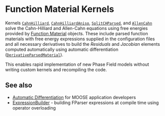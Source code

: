 # Function Material Kernels

Kernels [`CahnHilliard`](/Kernels/CahnHilliard.md), [`CahnHilliardAniso`](/Kernels/CahnHilliardAniso.md),
[`SplitCHParsed`](/Kernels/SplitCHParsed.md), and [`AllenCahn`](/Kernels/AllenCahn.md) solve
the Cahn-Hilliard and Allen-Cahn equations using  free energies provided by
[Function Material](../FunctionMaterials) objects. These include parsed function
materials with free energy expressions supplied in the configuration files and all
necessary derivatives to build the _Residuals_ and _Jacobian_ elements computed
automatically using automatic differentiation
([`DerivativeParsedMaterial`](/Materials/DerivativeParsedMaterial.md)).

This enables rapid implementation of new Phase Field models without writing custom kernels and recompiling the code.

## See also

* [Automatic Differentiation](AutomaticDifferentiation) for MOOSE application developers
* [ExpressionBuilder](ExpressionBuilder) - building FParser expressions at compile time using operator overloading
